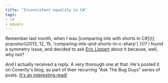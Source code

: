 ```yaml
---
title: "Inconsistent equality in C#"
tags:
- c#
- equals
---
```

Remember last month, when I was [comparing ints with shorts in C#]({{ pcposturl(2013, 12, 15, 'comparing-ints-and-shorts-in-c-sharp') }})? I found a symmetry issue, and decided to ask [Eric Lippert](http://ericlippert.com/) about it because, well, why not?

And I actually received a reply. A very thorough one at that. He's posted it on Coverity's blog, as part of their recurring "Ask The Bug Guys" series of posts. [It's an interesting read!](http://blog.coverity.com/2014/01/13/inconsistent-equality)
